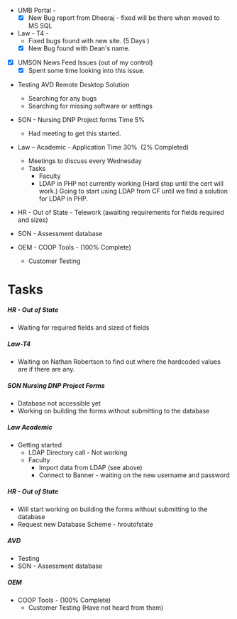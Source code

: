 - UMB Portal - 
    - [x] New Bug report from Dheeraj - fixed will be there when moved to MS SQL

- Law - T4 - 
	- Fixed bugs found with new site. (5 Days )
	- [x] New Bug found with Dean's name.
- [x] UMSON News Feed Issues (out of my control)
	- [x] Spent some time looking into this issue.

- Testing AVD Remote Desktop Solution
	- Searching for any bugs 
	- Searching for missing software or settings

-   SON - Nursing DNP Project forms Time 5%
    -   Had meeting to get this started.

-   Law – Academic - Application Time  30%  (2% Completed)
    -   Meetings to discuss every Wednesday
    -   Tasks 
        -   Faculty 
        - LDAP in PHP not currently working (Hard stop until the cert will work.) Going to start using LDAP from CF until we find a solution for LDAP in PHP.

- HR - Out of State - Telework (awaiting requirements for fields required and sizes)

-   SON - Assessment database
-   OEM - COOP Tools -  (100% Complete)
    -   Customer Testing
 
# Tasks
##### HR - Out of State 
- Waiting for required fields and sized of fields
##### Law-T4 
- Waiting on Nathan Robertson to find out where the hardcoded values are if there are any.
##### SON Nursing DNP Project Forms
- Database not accessible yet
- Working on building the forms without submitting to the database

##### Law Academic 
- Getting started
  - LDAP Directory call - Not working
  - Faculty
    - Import data from LDAP (see above)
    - Connect to Banner - waiting on the new username and password

##### HR - Out of State
- Will start working on building the forms without submitting to the database
- Request new Database Scheme - hroutofstate 

##### AVD 
- Testing
-   SON - Assessment database

##### OEM 
   - COOP Tools -  (100% Complete)
     -   Customer Testing (Have not heard from them)
